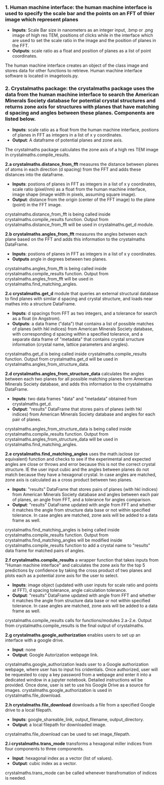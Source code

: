 
### 1. Human machine interface: the human machine interface is used to specify the scale bar and the points on an FFT of thier image which represent planes

* **Inputs**: Scale Bar size in nanometers as an integer input, .bmp or .png image of high res TEM, positions of clicks while in the interface which are used to set the scale ratio in the image and the position of planes in the FFT.
* **Outputs**: scale ratio as a float and position of planes as a list of point coordinates.

The human machine interface creates an object of the class image and stores data for other functions to retrieve. Human machine interface software is located in imagetools.py.


### 2. Crystalmaths package: the crystalmaths package uses the data from the human machine interface to search the American Minerals Society database for potential crystal structures and returns zone axis for structures with planes that have matching d spacing and angles between these planes. Components are listed below.

* **Inputs**: scale ratio as a float from the human machine interface, postions of planes in FFT as integers in a list of x y coordinates.
* **Output**: A dataframe of potential planes and zone axis.

The crystalmaths package calculates the zone axis of a high res TEM image in crystalmaths.compile_results.


**2.a crystalmaths.distance_from_fft** measures the distance between planes of atoms in each direction (d spacing) from the FFT and adds these distances into the dataframe.

* **Inputs**: postions of planes in FFT as integers in a list of x y coordinates, scale ratio (pixel/nm) as a float from the human machine interface, image shape (image width in pixels, assuming square image).
* **Output**: distance from the origin (center of the FFT image) to the plane (point) in the FFT image.

crystalmaths.distance_from_fft is being called inside crystalmaths.compile_results function.
Output from crystalmaths.distance_from_fft will be used in crystalmaths.get_d module.


**2.b crystalmaths.angles_from_fft** measures the angles between each plane based on the FFT and adds this information to the crystalmaths DataFrame.

* **Inputs**: postions of planes in FFT as integers in a list of x y coordinates.
* **Outputs** angle in degrees between two planes.

crystalmaths.angles_from_fft is being called inside crystalmaths.compile_results function.
Output from crystalmaths.angles_from_fft will be used in crystalmaths.find_matching_angles.


**2.c crystalmaths.get_d** module that queries an external structural database to find planes with similar d spacing and crystal structure, and loads near mathes into a structure DataFrame.

* **Inputs**: d spacings from FFT as two integers, and a tolerance for search as a float (in Angstrom).
* **Outputs**: a data frame ("data") that contains a list of possible matches of planes (with hkl indices) from American Minerals Society database, with corresponding d spacing within a specified tolerance, and a separate data frame of "metadata" that contains crystal srructure information (crystal name, lattice parameters and angles).

crystalmaths.get_d is being called inside crystalmaths.compile_results function.
Output from crystalmaths.get_d will be used in crystalmaths.angles_from_structure_data.


**2.d crystalmaths.angles_from_structure_data** calculates the angles between each two planes for all possible matching planes form American Minerals Society database, and adds this information to the crystalmaths DataFrame.

* **Inputs**: two data frames "data" and "metadata" obtained from crystalmaths.get_d.
* **Output**: "results" DataFrame that stores pairs of planes (with hkl indices) from American Minerals Society database and angles for each pair of planes.

crystalmaths.angles_from_structure_data is being called inside crystalmaths.compile_results function.
Output from crystalmaths.angles_from_structure_data will be used in crystalmaths.find_matching_angles.


**2.e crystalmaths.find_matching_angles** uses the math.isclose (or equivalent) function and checks to see if the experimental and expected angles are close or throws and error because this is not the correct crystal structure. IE the user input cubic and the angles between planes do not match because they have a hexagonal crystal. In case angles are matched, zone axis is calculated as a cross product between two planes.

* **Inputs**: "results" DataFrame that stores pairs of planes (with hkl indices) from American Minerals Society database and angles between each pair of planes, an angle from FFT, and a tolerance for angles comparison.
* **Output**: "results" DataFrame updated with angle from FFT and whether it matches the angle from structure data base or not within specified tolerance. In case angles are matched, zone axis will be added to a data frame as well.

crystalmaths.find_matching_angles is being called inside crystalmaths.compile_results function.
Output from crystalmaths.find_matching_angles will be modified inside crystalmaths.compile_results function to add a crystal name to "results" data frame for matched pairs of angles.


**2.f crystalmaths.compile_results** a wrapper function that takes inputs from "Human machine interface" and calculates the zone axis for the top 5 predictions by confidence by taking the cross product of two planes and plots each as a potential zone axis for the user to select.

* **Inputs**: image object (updated with user inputs for scale ratio and points at FFT), d spacing tolerance, angle calculation tolerance.
* **Output**: "results" DataFrame updated with angle from FFT and whether it matches the angle from structure data base or not within specified tolerance. In case angles are matched, zone axis will be added to a data frame as well.

crystalmaths.compile_results calls for functions/modules 2.a-2.e.
Output from crystalmaths.compile_results is the final output of crystalmaths.


**2.g crystalmaths.google_authorization** enables users to set up an interface with a google drive.

* **Input**: none
* **Output**: Google Autorization webpage link.

crystalmaths.google_authorization leads user to a Google authorization webpage, where user has to input his cridentials. Once authorized, user will be requested to copy a key password from a webpage and enter it into a dedicated window in a jupyter notebook. Detailed instructions wil be provided. Once done, user is set to use his Google Drive as a source for images.
crystalmaths.google_authorization is used in crystalmaths.file_download.


**2.h crystalmaths.file_download** downloads a file from a specified Google drive to a local filepath.
* **Inputs**: google_shareable_link, output_filename, output_directory.
* **Output**: a local filepath for downloaded image.

crystalmaths.file_download can be used to set image_filepath.


**2.i crystalmaths.trans_mode** transforms a hexagonal miller indices from four components to three components.

* **Input**: hexagonal index as a vector (list of values).
* **Output**: cubic index as a vector.

crystalmaths.trans_mode can be called whenever transfromation of indices is needed.
